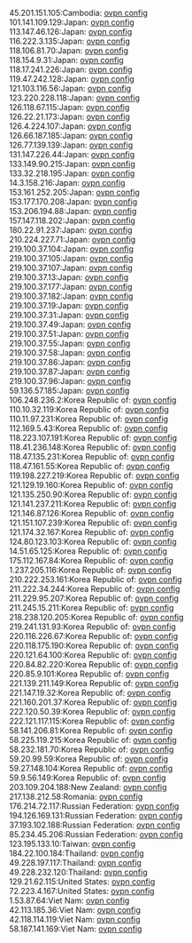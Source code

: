 45.201.151.105:Cambodia: [ovpn config](vpn/45_201_151_105.ovpn)  
101.141.109.129:Japan: [ovpn config](vpn/101_141_109_129.ovpn)  
113.147.46.126:Japan: [ovpn config](vpn/113_147_46_126.ovpn)  
116.222.3.135:Japan: [ovpn config](vpn/116_222_3_135.ovpn)  
118.106.81.70:Japan: [ovpn config](vpn/118_106_81_70.ovpn)  
118.154.9.31:Japan: [ovpn config](vpn/118_154_9_31.ovpn)  
118.17.241.226:Japan: [ovpn config](vpn/118_17_241_226.ovpn)  
119.47.242.128:Japan: [ovpn config](vpn/119_47_242_128.ovpn)  
121.103.116.56:Japan: [ovpn config](vpn/121_103_116_56.ovpn)  
123.220.228.118:Japan: [ovpn config](vpn/123_220_228_118.ovpn)  
126.118.67.115:Japan: [ovpn config](vpn/126_118_67_115.ovpn)  
126.22.21.173:Japan: [ovpn config](vpn/126_22_21_173.ovpn)  
126.4.224.107:Japan: [ovpn config](vpn/126_4_224_107.ovpn)  
126.66.187.185:Japan: [ovpn config](vpn/126_66_187_185.ovpn)  
126.77.139.139:Japan: [ovpn config](vpn/126_77_139_139.ovpn)  
131.147.226.44:Japan: [ovpn config](vpn/131_147_226_44.ovpn)  
133.149.90.215:Japan: [ovpn config](vpn/133_149_90_215.ovpn)  
133.32.218.195:Japan: [ovpn config](vpn/133_32_218_195.ovpn)  
14.3.158.216:Japan: [ovpn config](vpn/14_3_158_216.ovpn)  
153.161.252.205:Japan: [ovpn config](vpn/153_161_252_205.ovpn)  
153.177.170.208:Japan: [ovpn config](vpn/153_177_170_208.ovpn)  
153.206.194.88:Japan: [ovpn config](vpn/153_206_194_88.ovpn)  
157.147.118.202:Japan: [ovpn config](vpn/157_147_118_202.ovpn)  
180.22.91.237:Japan: [ovpn config](vpn/180_22_91_237.ovpn)  
210.224.227.71:Japan: [ovpn config](vpn/210_224_227_71.ovpn)  
219.100.37.104:Japan: [ovpn config](vpn/219_100_37_104.ovpn)  
219.100.37.105:Japan: [ovpn config](vpn/219_100_37_105.ovpn)  
219.100.37.107:Japan: [ovpn config](vpn/219_100_37_107.ovpn)  
219.100.37.13:Japan: [ovpn config](vpn/219_100_37_13.ovpn)  
219.100.37.177:Japan: [ovpn config](vpn/219_100_37_177.ovpn)  
219.100.37.182:Japan: [ovpn config](vpn/219_100_37_182.ovpn)  
219.100.37.19:Japan: [ovpn config](vpn/219_100_37_19.ovpn)  
219.100.37.31:Japan: [ovpn config](vpn/219_100_37_31.ovpn)  
219.100.37.49:Japan: [ovpn config](vpn/219_100_37_49.ovpn)  
219.100.37.51:Japan: [ovpn config](vpn/219_100_37_51.ovpn)  
219.100.37.55:Japan: [ovpn config](vpn/219_100_37_55.ovpn)  
219.100.37.58:Japan: [ovpn config](vpn/219_100_37_58.ovpn)  
219.100.37.86:Japan: [ovpn config](vpn/219_100_37_86.ovpn)  
219.100.37.87:Japan: [ovpn config](vpn/219_100_37_87.ovpn)  
219.100.37.96:Japan: [ovpn config](vpn/219_100_37_96.ovpn)  
59.136.57.185:Japan: [ovpn config](vpn/59_136_57_185.ovpn)  
106.248.236.2:Korea Republic of: [ovpn config](vpn/106_248_236_2.ovpn)  
110.10.32.119:Korea Republic of: [ovpn config](vpn/110_10_32_119.ovpn)  
110.11.97.231:Korea Republic of: [ovpn config](vpn/110_11_97_231.ovpn)  
112.169.5.43:Korea Republic of: [ovpn config](vpn/112_169_5_43.ovpn)  
118.223.107.191:Korea Republic of: [ovpn config](vpn/118_223_107_191.ovpn)  
118.41.236.148:Korea Republic of: [ovpn config](vpn/118_41_236_148.ovpn)  
118.47.135.231:Korea Republic of: [ovpn config](vpn/118_47_135_231.ovpn)  
118.47.161.55:Korea Republic of: [ovpn config](vpn/118_47_161_55.ovpn)  
119.198.227.219:Korea Republic of: [ovpn config](vpn/119_198_227_219.ovpn)  
121.129.19.160:Korea Republic of: [ovpn config](vpn/121_129_19_160.ovpn)  
121.135.250.90:Korea Republic of: [ovpn config](vpn/121_135_250_90.ovpn)  
121.141.237.211:Korea Republic of: [ovpn config](vpn/121_141_237_211.ovpn)  
121.146.87.126:Korea Republic of: [ovpn config](vpn/121_146_87_126.ovpn)  
121.151.107.239:Korea Republic of: [ovpn config](vpn/121_151_107_239.ovpn)  
121.174.32.167:Korea Republic of: [ovpn config](vpn/121_174_32_167.ovpn)  
124.80.123.103:Korea Republic of: [ovpn config](vpn/124_80_123_103.ovpn)  
14.51.65.125:Korea Republic of: [ovpn config](vpn/14_51_65_125.ovpn)  
175.112.167.84:Korea Republic of: [ovpn config](vpn/175_112_167_84.ovpn)  
1.237.205.116:Korea Republic of: [ovpn config](vpn/1_237_205_116.ovpn)  
210.222.253.161:Korea Republic of: [ovpn config](vpn/210_222_253_161.ovpn)  
211.222.34.244:Korea Republic of: [ovpn config](vpn/211_222_34_244.ovpn)  
211.229.95.207:Korea Republic of: [ovpn config](vpn/211_229_95_207.ovpn)  
211.245.15.211:Korea Republic of: [ovpn config](vpn/211_245_15_211.ovpn)  
218.238.120.205:Korea Republic of: [ovpn config](vpn/218_238_120_205.ovpn)  
219.241.131.93:Korea Republic of: [ovpn config](vpn/219_241_131_93.ovpn)  
220.116.226.67:Korea Republic of: [ovpn config](vpn/220_116_226_67.ovpn)  
220.118.175.190:Korea Republic of: [ovpn config](vpn/220_118_175_190.ovpn)  
220.121.64.100:Korea Republic of: [ovpn config](vpn/220_121_64_100.ovpn)  
220.84.82.220:Korea Republic of: [ovpn config](vpn/220_84_82_220.ovpn)  
220.85.9.101:Korea Republic of: [ovpn config](vpn/220_85_9_101.ovpn)  
221.139.211.149:Korea Republic of: [ovpn config](vpn/221_139_211_149.ovpn)  
221.147.19.32:Korea Republic of: [ovpn config](vpn/221_147_19_32.ovpn)  
221.160.201.37:Korea Republic of: [ovpn config](vpn/221_160_201_37.ovpn)  
222.120.50.39:Korea Republic of: [ovpn config](vpn/222_120_50_39.ovpn)  
222.121.117.115:Korea Republic of: [ovpn config](vpn/222_121_117_115.ovpn)  
58.141.206.81:Korea Republic of: [ovpn config](vpn/58_141_206_81.ovpn)  
58.225.119.215:Korea Republic of: [ovpn config](vpn/58_225_119_215.ovpn)  
58.232.181.70:Korea Republic of: [ovpn config](vpn/58_232_181_70.ovpn)  
59.20.99.59:Korea Republic of: [ovpn config](vpn/59_20_99_59.ovpn)  
59.27.148.104:Korea Republic of: [ovpn config](vpn/59_27_148_104.ovpn)  
59.9.56.149:Korea Republic of: [ovpn config](vpn/59_9_56_149.ovpn)  
203.109.204.188:New Zealand: [ovpn config](vpn/203_109_204_188.ovpn)  
217.138.212.58:Romania: [ovpn config](vpn/217_138_212_58.ovpn)  
176.214.72.117:Russian Federation: [ovpn config](vpn/176_214_72_117.ovpn)  
194.126.169.131:Russian Federation: [ovpn config](vpn/194_126_169_131.ovpn)  
37.193.102.188:Russian Federation: [ovpn config](vpn/37_193_102_188.ovpn)  
85.234.45.206:Russian Federation: [ovpn config](vpn/85_234_45_206.ovpn)  
123.195.133.10:Taiwan: [ovpn config](vpn/123_195_133_10.ovpn)  
184.22.100.184:Thailand: [ovpn config](vpn/184_22_100_184.ovpn)  
49.228.197.117:Thailand: [ovpn config](vpn/49_228_197_117.ovpn)  
49.228.232.120:Thailand: [ovpn config](vpn/49_228_232_120.ovpn)  
129.21.62.115:United States: [ovpn config](vpn/129_21_62_115.ovpn)  
72.223.4.167:United States: [ovpn config](vpn/72_223_4_167.ovpn)  
1.53.87.64:Viet Nam: [ovpn config](vpn/1_53_87_64.ovpn)  
42.113.185.36:Viet Nam: [ovpn config](vpn/42_113_185_36.ovpn)  
42.118.114.119:Viet Nam: [ovpn config](vpn/42_118_114_119.ovpn)  
58.187.141.169:Viet Nam: [ovpn config](vpn/58_187_141_169.ovpn)  
